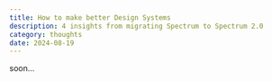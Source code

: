 ```yaml
---
title: How to make better Design Systems
description: 4 insights from migrating Spectrum to Spectrum 2.0
category: thoughts
date: 2024-08-19
---
```


soon...